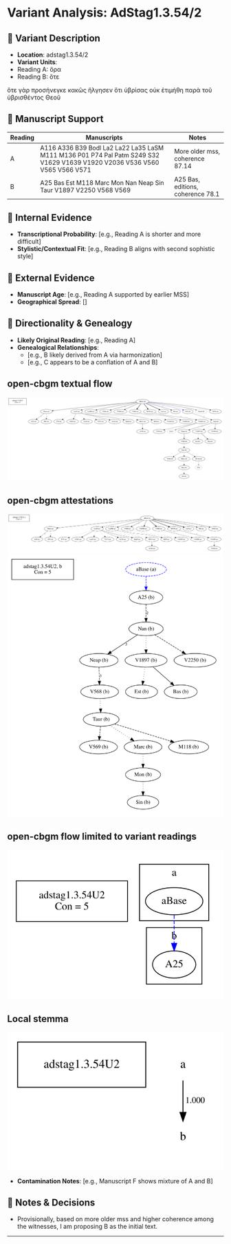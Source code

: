 # Variant Analysis: AdStag1.3.54/2

## 📌 Variant Description
- **Location**: adstag1.3.54/2
- **Variant Units**: 
- Reading A: ὅρα
- Reading B: ὅτε


ὅτε γὰρ προσήνεγκε κακῶς ἤλγησεν ὅτι ὑβρίσας οὐκ ἐτιμήθη παρὰ τοῦ ὑβρισθέντος Θεοῦ  

## 🧬 Manuscript Support
| Reading | Manuscripts | Notes |
|--------|-------------|-------|
| A      | A116 A336 B39 Bodl La2 La22 La35 LaSM M111 M136 P01 P74 Pal Patm S249 S32 V1629 V1639 V1920 V2036 V536 V560 V565 V566 V571| More older mss, coherence 87.14 |
| B      | A25 Bas Est M118 Marc Mon Nan Neap Sin Taur V1897 V2250 V568 V569 | A25 Bas, editions, coherence 78.1 |


## 🧠 Internal Evidence
- **Transcriptional Probability**: [e.g., Reading A is shorter and more difficult]
- **Stylistic/Contextual Fit**: [e.g., Reading B aligns with second sophistic style]

## 🧭 External Evidence
- **Manuscript Age**: [e.g., Reading A supported by earlier MSS]
- **Geographical Spread**: []

## 🔄 Directionality & Genealogy
- **Likely Original Reading**: [e.g., Reading A]
- **Genealogical Relationships**:
  - [e.g., B likely derived from A via harmonization]
  - [e.g., C appears to be a conflation of A and B]
## open-cbgm textual flow ##
![adstag1.3.54U2](flow/adstag1.3.54U2-textual-flow.svg "adstag1.3.54U2")
## open-cbgm attestations ##
![adstag1.3.54U2Ra](attestations/adstag1.3.54U2Ra-coherence-attestations.svg "adstag1.3.54U2Ra")
![adstag1.3.54U2Rb](attestations/adstag1.3.54U2Rb-coherence-attestations.svg "adstag1.3.54U2Rb")
## open-cbgm flow limited to variant readings ##
![adstag1.3.54U2](variants/adstag1.3.54U2-coherence-variants.svg "adstag1.3.54U2")
## Local stemma ##
![adstag1.3.54U2](local/adstag1.3.54U2-local-stemma.svg "adstag1.3.54U2")

- **Contamination Notes**: [e.g., Manuscript F shows mixture of A and B]

## 📝 Notes & Decisions
- Provisionally, based on more older mss and higher coherence among the witnesses, I am proposing B as the initial text.

---